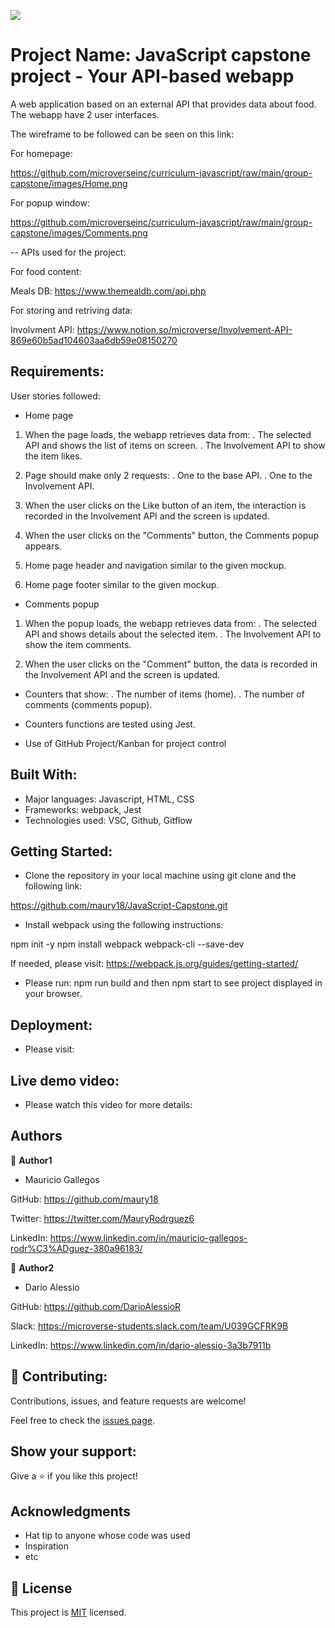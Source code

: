 ![](https://img.shields.io/badge/Microverse-blueviolet)

# Project Name: JavaScript capstone project - Your API-based webapp

A web application based on an external API that provides data about food. The webapp have 2 user interfaces.

The wireframe to be followed can be seen on this link:

For homepage:

https://github.com/microverseinc/curriculum-javascript/raw/main/group-capstone/images/Home.png

For popup window:

https://github.com/microverseinc/curriculum-javascript/raw/main/group-capstone/images/Comments.png

-- APIs used for the project:

For food content:

  Meals DB: https://www.themealdb.com/api.php

For storing and retriving data:

Involvment API:  https://www.notion.so/microverse/Involvement-API-869e60b5ad104603aa6db59e08150270


## Requirements:

User stories followed:

- Home page
1. When the page loads, the webapp retrieves data from:
  . The selected API and shows the list of items on screen.
  . The Involvement API to show the item likes.

2. Page should make only 2 requests:
  . One to the base API.
  . One to the Involvement API.

3. When the user clicks on the Like button of an item, the interaction is recorded in the Involvement API and the screen is updated.

4. When the user clicks on the "Comments" button, the Comments popup appears.

5. Home page header and navigation similar to the given mockup.

6. Home page footer similar to the given mockup.

- Comments popup
1. When the popup loads, the webapp retrieves data from:
  . The selected API and shows details about the selected item.
  . The Involvement API to show the item comments.

2. When the user clicks on the "Comment" button, the data is recorded in the Involvement API and the screen is updated.

- Counters that show:
  . The number of items (home).
  . The number of comments (comments popup).

- Counters functions are tested using Jest.

- Use of GitHub Project/Kanban for project control


## Built With:

- Major languages: Javascript, HTML, CSS
- Frameworks: webpack, Jest
- Technologies used: VSC, Github, Gitflow

## Getting Started:

- Clone the repository in your local machine using git clone and the following link:

https://github.com/maury18/JavaScript-Capstone.git

- Install webpack using the following instructions:

npm init -y
npm install webpack webpack-cli --save-dev

If needed, please visit: https://webpack.js.org/guides/getting-started/

- Please run: npm run build and then npm start to see project displayed in your browser.

## Deployment:

- Please visit:  

## Live demo video:

- Please watch this video for more details: 

## Authors

👤 **Author1**

- Mauricio Gallegos

GitHub: https://github.com/maury18

Twitter: https://twitter.com/MauryRodrguez6

LinkedIn: https://www.linkedin.com/in/mauricio-gallegos-rodr%C3%ADguez-380a96183/



👤 **Author2**

- Dario Alessio

GitHub: https://github.com/DarioAlessioR

Slack: https://microverse-students.slack.com/team/U039GCFRK9B

LinkedIn: https://www.linkedin.com/in/dario-alessio-3a3b7911b


## 🤝 Contributing:

Contributions, issues, and feature requests are welcome!

Feel free to check the [issues page](../../issues/).

## Show your support:

Give a ⭐️ if you like this project!

## Acknowledgments

- Hat tip to anyone whose code was used
- Inspiration
- etc

## 📝 License

This project is [MIT](./MIT.md) licensed.
